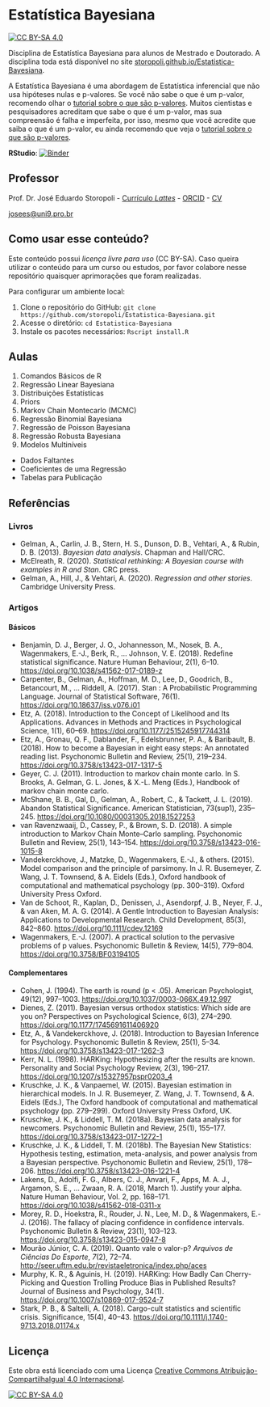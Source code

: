 # Estatística Bayesiana

[![CC BY-SA 4.0][cc-by-sa-shield]][cc-by-sa]

Disciplina de Estatística Bayesiana para alunos de Mestrado e Doutorado. A disciplina toda está disponível no site [storopoli.github.io/Estatistica-Bayesiana](https://storopoli.github.io/Estatistica-Bayesiana).

A Estatística Bayesiana é uma abordagem de Estatística inferencial que não usa hipóteses nulas e p-valores. Se você não sabe o que é um p-valor, recomendo olhar o [tutorial sobre o que são p-valores](https://storopoli.github.io/Estatistica-Bayesiana/pvalores.html). Muitos cientistas e pesquisadores acreditam que sabe o que é um p-valor, mas sua compreensão é falha e imperfeita, por isso, mesmo que você acredite que saiba o que é um p-valor, eu ainda recomendo que veja o [tutorial sobre o que são p-valores](https://storopoli.github.io/Estatistica-Bayesiana/pvalores.html).

**RStudio**: [![Binder](http://mybinder.org/badge_logo.svg)](http://mybinder.org/v2/gh/storopoli/Estatistica-Bayesiana/master?urlpath=rstudio)

## Professor

Prof. Dr. José Eduardo Storopoli - [Currículo *Lattes*](http://lattes.cnpq.br/2281909649311607) - [ORCID](https://orcid.org/0000-0002-0559-5176) - [CV](https://storopoli.github.io)

[josees@uni9.pro.br](mailto:josees@uni9.pro.br)

## Como usar esse conteúdo?

Este conteúdo possui *licença livre para uso* (CC BY-SA). Caso queira utilizar o conteúdo para um curso ou estudos, por favor colabore nesse repositório quaisquer aprimorações que foram realizadas.

Para configurar um ambiente local:

1. Clone o repositório do GitHub: `git clone https://github.com/storopoli/Estatistica-Bayesiana.git`
2. Acesse o diretório: `cd Estatistica-Bayesiana`
3. Instale os pacotes necessários: `Rscript install.R`

## Aulas

1. Comandos Básicos de R
2. Regressão Linear Bayesiana
3. Distribuições Estatísticas
4. Priors
5. Markov Chain Montecarlo (MCMC)
6. Regressão Binomial Bayesiana
7. Regressão de Poisson Bayesiana
8. Regressão Robusta Bayesiana
9. Modelos Multiníveis

* Dados Faltantes
* Coeficientes de uma Regressão
* Tabelas para Publicação

## Referências

### Livros

* Gelman, A., Carlin, J. B., Stern, H. S., Dunson, D. B., Vehtari, A., & Rubin, D. B. (2013). *Bayesian data analysis*. Chapman and Hall/CRC.
* McElreath, R. (2020). *Statistical rethinking: A Bayesian course with examples in R and Stan*. CRC press.
* Gelman, A., Hill, J., & Vehtari, A. (2020). *Regression and other stories*. Cambridge University Press.

### Artigos

#### Básicos

* Benjamin, D. J., Berger, J. O., Johannesson, M., Nosek, B. A., Wagenmakers, E.-J., Berk, R., … Johnson, V. E. (2018). Redefine statistical significance. Nature Human Behaviour, 2(1), 6–10. https://doi.org/10.1038/s41562-017-0189-z
* Carpenter, B., Gelman, A., Hoffman, M. D., Lee, D., Goodrich, B., Betancourt, M., … Riddell, A. (2017). Stan : A Probabilistic Programming Language. Journal of Statistical Software, 76(1). https://doi.org/10.18637/jss.v076.i01
* Etz, A. (2018). Introduction to the Concept of Likelihood and Its Applications. Advances in Methods and Practices in Psychological Science, 1(1), 60–69. https://doi.org/10.1177/2515245917744314
* Etz, A., Gronau, Q. F., Dablander, F., Edelsbrunner, P. A., & Baribault, B. (2018). How to become a Bayesian in eight easy steps: An annotated reading list. Psychonomic Bulletin and Review, 25(1), 219–234. https://doi.org/10.3758/s13423-017-1317-5
* Geyer, C. J. (2011). Introduction to markov chain monte carlo. In S. Brooks, A. Gelman, G. L. Jones, & X.-L. Meng (Eds.), Handbook of markov chain monte carlo.
* McShane, B. B., Gal, D., Gelman, A., Robert, C., & Tackett, J. L. (2019). Abandon Statistical Significance. American Statistician, 73(sup1), 235–245. https://doi.org/10.1080/00031305.2018.1527253
* van Ravenzwaaij, D., Cassey, P., & Brown, S. D. (2018). A simple introduction to Markov Chain Monte–Carlo sampling. Psychonomic Bulletin and Review, 25(1), 143–154. https://doi.org/10.3758/s13423-016-1015-8
* Vandekerckhove, J., Matzke, D., Wagenmakers, E.-J., & others. (2015). Model comparison and the principle of parsimony. In J. R. Busemeyer, Z. Wang, J. T. Townsend, & A. Eidels (Eds.), Oxford handbook of computational and mathematical psychology (pp. 300–319). Oxford University Press Oxford.
* Van de Schoot, R., Kaplan, D., Denissen, J., Asendorpf, J. B., Neyer, F. J., & van Aken, M. A. G. (2014). A Gentle Introduction to Bayesian Analysis: Applications to Developmental Research. Child Development, 85(3), 842–860. https://doi.org/10.1111/cdev.12169
* Wagenmakers, E.-J. (2007). A practical solution to the pervasive problems of p values. Psychonomic Bulletin & Review, 14(5), 779–804. https://doi.org/10.3758/BF03194105

#### Complementares

* Cohen, J. (1994). The earth is round (p < .05). American Psychologist, 49(12), 997–1003. https://doi.org/10.1037/0003-066X.49.12.997
* Dienes, Z. (2011). Bayesian versus orthodox statistics: Which side are you on? Perspectives on Psychological Science, 6(3), 274–290. https://doi.org/10.1177/1745691611406920
* Etz, A., & Vandekerckhove, J. (2018). Introduction to Bayesian Inference for Psychology. Psychonomic Bulletin & Review, 25(1), 5–34. https://doi.org/10.3758/s13423-017-1262-3
* Kerr, N. L. (1998). HARKing: Hypothesizing after the results are known. Personality and Social Psychology Review, 2(3), 196–217. https://doi.org/10.1207/s15327957pspr0203_4
* Kruschke, J. K., & Vanpaemel, W. (2015). Bayesian estimation in hierarchical models. In J. R. Busemeyer, Z. Wang, J. T. Townsend, & A. Eidels (Eds.), The Oxford handbook of computational and mathematical psychology (pp. 279–299). Oxford University Press Oxford, UK.
* Kruschke, J. K., & Liddell, T. M. (2018a). Bayesian data analysis for newcomers. Psychonomic Bulletin and Review, 25(1), 155–177. https://doi.org/10.3758/s13423-017-1272-1
* Kruschke, J. K., & Liddell, T. M. (2018b). The Bayesian New Statistics: Hypothesis testing, estimation, meta-analysis, and power analysis from a Bayesian perspective. Psychonomic Bulletin and Review, 25(1), 178–206. https://doi.org/10.3758/s13423-016-1221-4
* Lakens, D., Adolfi, F. G., Albers, C. J., Anvari, F., Apps, M. A. J., Argamon, S. E., … Zwaan, R. A. (2018, March 1). Justify your alpha. Nature Human Behaviour, Vol. 2, pp. 168–171. https://doi.org/10.1038/s41562-018-0311-x
* Morey, R. D., Hoekstra, R., Rouder, J. N., Lee, M. D., & Wagenmakers, E.-J. (2016). The fallacy of placing confidence in confidence intervals. Psychonomic Bulletin & Review, 23(1), 103–123. https://doi.org/10.3758/s13423-015-0947-8
* Mourão Júnior, C. A. (2019). Quanto vale o valor-p? *Arquivos de Ciências Do Esporte*, *7*(2), 72–74. http://seer.uftm.edu.br/revistaeletronica/index.php/aces
* Murphy, K. R., & Aguinis, H. (2019). HARKing: How Badly Can Cherry-Picking and Question Trolling Produce Bias in Published Results? Journal of Business and Psychology, 34(1). https://doi.org/10.1007/s10869-017-9524-7
* Stark, P. B., & Saltelli, A. (2018). Cargo-cult statistics and scientific crisis. Significance, 15(4), 40–43. https://doi.org/10.1111/j.1740-9713.2018.01174.x

## Licença

Este obra está licenciado com uma Licença
[Creative Commons Atribuição-CompartilhaIgual 4.0 Internacional][cc-by-sa].

[![CC BY-SA 4.0][cc-by-sa-image]][cc-by-sa]

[cc-by-sa]: http://creativecommons.org/licenses/by-sa/4.0/
[cc-by-sa-image]: https://licensebuttons.net/l/by-sa/4.0/88x31.png
[cc-by-sa-shield]: https://img.shields.io/badge/License-CC%20BY--SA%204.0-lightgrey.svg
